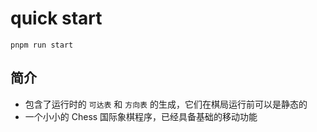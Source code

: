 # quick start

```shell
pnpm run start
```

## 简介

- 包含了运行时的 `可达表` 和 `方向表` 的生成，它们在棋局运行前可以是静态的
- 一个小小的 Chess 国际象棋程序，已经具备基础的移动功能

